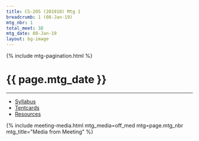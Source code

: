 ```yaml
---
title: CS-205 (201910) Mtg 1
breadcrumb: 1 (08-Jan-19)
mtg_nbr: 1
total_meet: 38
mtg_date: 08-Jan-19
layout: bg-image
---
```

{% include mtg-pagination.html %}
<h1 class="text-center">{{ page.mtg_date }}</h1>
<hr />

* [Syllabus](/assets/teaching/pdf/CS-205-201910_syllabus.pdf)
* [Tentcards](/assets/teaching/pdf/CS-205_tentcard.pdf)
* [Resources](/teaching/CS-205/resources/)

{% include meeting-media.html mtg_media=off_med mtg=page.mtg_nbr mtg_title="Media from Meeting" %}
